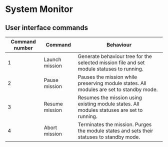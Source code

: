# System Monitor

## User interface commands

| Command number | Command        | Behaviour                                                                                  |
|----------------|----------------|--------------------------------------------------------------------------------------------|
| 1              | Launch mission | Generate behaviour tree for the selected mission file and set module statuses to running.  |
| 2              | Pause mission  | Pauses the mission while preserving module states. All modules are set to standby mode.    |
| 3              | Resume mission | Resumes the mission using existing module states. All modules statuses are set to running. |
| 4              | Abort mission  | Terminates the mission. Purges the module states and sets their statuses to standby mode.  |
